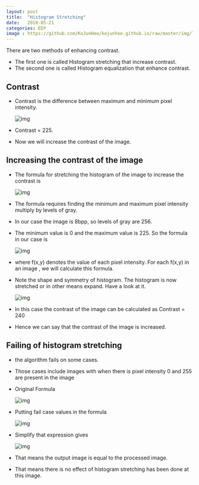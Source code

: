 ```yaml
---
layout: post
title:  "Histogram Stretching"
date:   2018-05-21
categories: DIP
image : https://github.com/KoJunHee/kojunhee.github.io/raw/master/img/lenna.jpg
---
```


There are two methods of enhancing contrast. 

- The first one is called Histogram stretching that increase contrast. 
- The second one is called Histogram equalization that enhance contrast.

## Contrast

- Contrast is the difference between maximum and minimum pixel intensity.

  ![img](https://github.com/KoJunHee/kojunhee.github.io/raw/master/img/hisStretch01.png)

- Contrast = 225.
- Now we will increase the contrast of the image.

## Increasing the contrast of the image

- The formula for stretching the histogram of the image to increase the contrast is

  ![img](https://github.com/KoJunHee/kojunhee.github.io/raw/master/img/hisStretch02.png)

- The formula requires finding the minimum and maximum pixel intensity multiply by levels of gray. 

- In our case the image is 8bpp, so levels of gray are 256.

- The minimum value is 0 and the maximum value is 225. So the formula in our case is

  ![img](https://github.com/KoJunHee/kojunhee.github.io/raw/master/img/hisStretch03.png)

- where f(x,y) denotes the value of each pixel intensity. For each f(x,y) in an image , we will calculate this formula.

- Note the shape and symmetry of histogram. The histogram is now stretched or in other means expand. Have a look at it.

  ![img](https://github.com/KoJunHee/kojunhee.github.io/raw/master/img/hisStretch04.png)

- In this case the contrast of the image can be calculated as Contrast = 240

- Hence we can say that the contrast of the image is increased.

## Failing of histogram stretching

- the algorithm fails on some cases. 

- Those cases include images with when there is pixel intensity 0 and 255 are present in the image

- Original Formula

  ![img](https://github.com/KoJunHee/kojunhee.github.io/raw/master/img/hisStretch05.png)

- Putting fail case values in the formula

  ![img](https://github.com/KoJunHee/kojunhee.github.io/raw/master/img/hisStretch06.png)

- Simplify that expression gives

  ![img](https://github.com/KoJunHee/kojunhee.github.io/raw/master/img/hisStretch07.png)

- That means the output image is equal to the processed image. 

- That means there is no effect of histogram stretching has been done at this image.